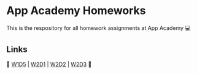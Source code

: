 # App Academy Homeworks
This is the respository for all homework assignments at App Academy 💻

## Links
🔗 [W1D5](https://github.com/evhumphrey/homeworks/tree/master/W1D5) | [W2D1](https://github.com/evhumphrey/homeworks/tree/master/W2D1) | [W2D2](https://github.com/evhumphrey/homeworks/tree/master/W2D2) | [W2D3](https://github.com/evhumphrey/homeworks/tree/master/W2D3) 🔗
